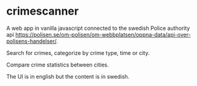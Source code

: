 # crimescanner
A web app in vanilla javascript connected to the swedish Police authority api https://polisen.se/om-polisen/om-webbplatsen/oppna-data/api-over-polisens-handelser/.

Search for crimes, categorize by crime type, time or city.

Compare crime statistics between cities.

The UI is in english but the content is in swedish.
